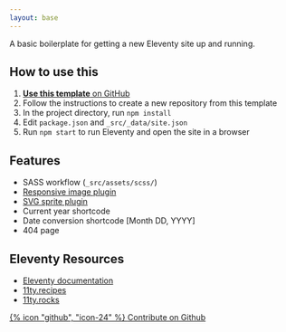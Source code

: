 ```yaml
---
layout: base
---
```


A basic boilerplate for getting a new Eleventy site up and running.

## How to use this

1. [**Use this template** on GitHub](https://github.com/peruvianidol/11ty-starter/generate)
2. Follow the instructions to create a new repository from this template
3. In the project directory, run `npm install`
4. Edit `package.json` and `_src/_data/site.json`
5. Run `npm start` to run Eleventy and open the site in a browser

## Features

* SASS workflow (`_src/assets/scss/`)
* [Responsive image plugin](https://github.com/11ty/eleventy-img)
* [SVG sprite plugin](https://github.com/patrickxchong/eleventy-plugin-svg-sprite)
* Current year shortcode
* Date conversion shortcode [Month DD, YYYY]
* 404 page

## Eleventy Resources

* [Eleventy documentation](https://11ty.dev)
* [11ty.recipes](https://11ty.recipes)
* [11ty.rocks](https://11ty.rocks)

<a href="https://github.com/peruvianidol/11ty-starter" class="flex-row">{% icon "github", "icon-24" %} <span>Contribute on Github<span></a>